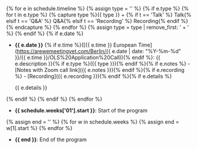 {% for e in schedule.timeline %}
{% assign type = '' %}
{% if e.type %}
    {% for t in e.type %}
        {% capture type %}{{ type }} + {% if t == 'Talk' %}<i class="fas fa-chalkboard-teacher"></i> Talk{% elsif t == 'Q&A' %}<i class="fas fa-question"></i> Q&A{% elsif t == 'Recording' %}<i class="fab fa-youtube"></i> Recording{% endif %}{% endcapture %}
    {% endfor %}
    {% assign type = type | remove_first: ' + ' %}
{% endif %}
{% if e.date %}
- **{{ e.date }}** {% if e.time %}([{{ e.time }} European Time](https://arewemeetingyet.com/Berlin/{{ e.date | date: "%Y-%m-%d" }}/{{ e.time }}/OLS%20Application%20Call)){% endif %}: {{ e.description }}{% if e.type %}({{ type }}){% endif %}{% if e.notes %} - <i class="fas fa-clipboard"></i> [Notes with Zoom call link]({{ e.notes }}){% endif %}{% if e.recording %} - <i class="fab fa-youtube"></i> [Recording]({{ e.recording }}){% endif %}{% if e.details %}

    {{ e.details }}

{% endif %}
{% endif %}
{% endfor %}
- **{{ schedule.weeks['01'].start }}**: Start of the program

{% assign end = '' %}
{% for w in schedule.weeks %}
{% assign end = w[1].start %}
{% endfor %}
- **{{ end }}**: End of the program

